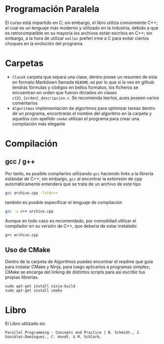# Programación Paralela

El curso está impartido en C; sin embargo, el libro utiliza comúnmente C++; el cual es un lenguaje más moderno y utilizado en la industria,
debido a que es retrocompatible en su mayoría los archivos están escritos en C++; sin embargo, a la hora de utilizar `malloc` preferí irme a C para evitar ciertos choques en la evolución del programa. 

# Carpetas
- `ClaseX` carpeta que separa una clase, dentro posee un resumen de esta en formato Markdown llamada `README.md` por lo que si la ves en github tendrás fórmulas y códigos en bellos formatos, los ficheros se encuentran en orden que fueron dictados en clases `c{X}_{orden}_descripcion.c`. Se recomienda leerlos, pues poseen varios comentarios
- `Algoritmos` implementación de algoritmos para optimizar tareas dentro de un programa, encontrarás el nombre del algoritmo en la carpeta y aquellos con apellido `cmake` utilizan el programa para crear una compilación más elegante


# Compilación
## gcc / g++
Por tanto, es posible compilarlos utilizando `gcc` haciendo links a la librería estándar de C++; sin embargo, `gcc` al encontrar la extensión de cpp automáticamente entenderá que se trata de un archivo de este tipo 
```bash
gcc archivo.cpp -lstdc++
```

también es posible especificar el lenguaje de compilación
```bash
gcc -x c++ archivo.cpp 
```

Aunque en todo caso es recomendado, por comodidad utilizar el compilador en su versión de C++, que deberia de estar instalado:
```
g++ archivo.cpp
```

## Uso de CMake
Dentro de la carpeta de Algoritmos puedes encontrar el readme que guia para instalar CMake y Ninja, para luego aplicarlos a programas simples;
CMake se encarga del linking de distintos scripts para así escribir tus propias librerias.
```
sudo apt-get install ninja-build
sudo apt-get install cmake
```


# Libro
El Libro utilizado es:
```
Parallel Programming - Concepts and Practice | B. Schmidt., J. González-Domínguez., C. Hundt. & M. Schlarb.
```
